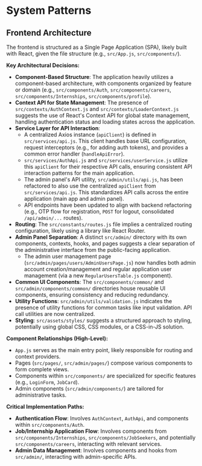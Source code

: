 # System Patterns

## Frontend Architecture

The frontend is structured as a Single Page Application (SPA), likely built with React, given the file structure (e.g., `src/App.js`, `src/components/`).

**Key Architectural Decisions:**
- **Component-Based Structure**: The application heavily utilizes a component-based architecture, with components organized by feature or domain (e.g., `src/components/Auth`, `src/components/careers`, `src/components/Internships`, `src/components/profile`).
- **Context API for State Management**: The presence of `src/contexts/AuthContext.js` and `src/contexts/LoaderContext.js` suggests the use of React's Context API for global state management, handling authentication status and loading states across the application.
- **Service Layer for API Interaction**:
    - A centralized Axios instance (`apiClient`) is defined in `src/services/api.js`. This client handles base URL configuration, request interceptors (e.g., for adding auth tokens), and provides a common error handler (`handleApiError`).
    - `src/services/AuthApi.js` and `src/services/userService.js` utilize this `apiClient` for their respective API calls, ensuring consistent API interaction patterns for the main application.
    - The admin panel's API utility, `src/admin/utils/api.js`, has been refactored to also use the centralized `apiClient` from `src/services/api.js`. This standardizes API calls across the entire application (main app and admin panel).
    - API endpoints have been updated to align with backend refactoring (e.g., OTP flow for registration, `POST` for logout, consolidated `/api/admin/...` routes).
- **Routing**: The `src/constants/routes.js` file implies a centralized routing configuration, likely using a library like React Router.
- **Admin Panel Separation**: A distinct `src/admin/` directory with its own components, contexts, hooks, and pages suggests a clear separation of the administrative interface from the public-facing application.
    - The admin user management page (`src/admin/pages/users/AdminUsersPage.js`) now handles both admin account creation/management and regular application user management (via a new `RegularUsersTable.js` component).
- **Common UI Components**: The `src/components/common/` and `src/admin/components/common/` directories house reusable UI components, ensuring consistency and reducing redundancy.
- **Utility Functions**: `src/admin/utils/validation.js` indicates the presence of utility functions for common tasks like input validation. API call utilities are now centralized.
- **Styling**: `src/assets/styles/` suggests a structured approach to styling, potentially using global CSS, CSS modules, or a CSS-in-JS solution.

**Component Relationships (High-Level):**
- `App.js` serves as the main entry point, likely responsible for routing and context providers.
- Pages (`src/pages/`, `src/admin/pages/`) compose various components to form complete views.
- Components within `src/components/` are specialized for specific features (e.g., `LoginForm`, `JobCard`).
- Admin components (`src/admin/components/`) are tailored for administrative tasks.

**Critical Implementation Paths:**
- **Authentication Flow**: Involves `AuthContext`, `AuthApi`, and components within `src/components/Auth`.
- **Job/Internship Application Flow**: Involves components from `src/components/Internships`, `src/components/JobSeekers`, and potentially `src/components/careers`, interacting with relevant services.
- **Admin Data Management**: Involves components and hooks from `src/admin/`, interacting with admin-specific APIs.
